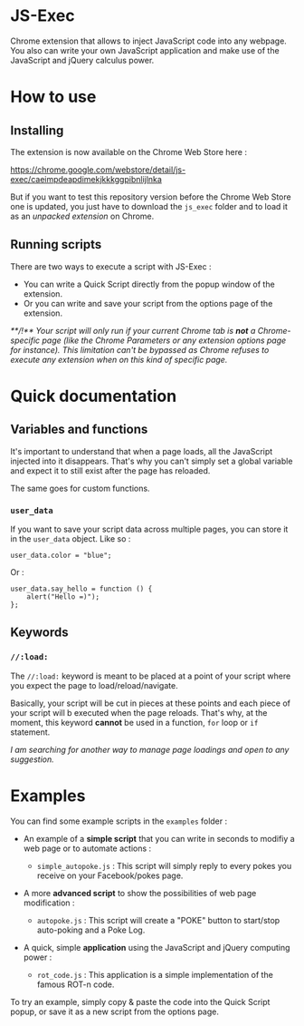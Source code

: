 JS-Exec
===========================================================================

Chrome extension that allows to inject JavaScript code into any webpage.
You also can write your own JavaScript application and make use of the JavaScript and jQuery calculus power.

How to use
===========================================================================

## Installing

The extension is now available on the Chrome Web Store here :

https://chrome.google.com/webstore/detail/js-exec/caeimpdeapdimekjkkkggpibnlijlnka

But if you want to test this repository version before the Chrome Web Store one is updated, you just have to download the `js_exec` folder and to load it as an *unpacked extension* on Chrome.

## Running scripts

There are two ways to execute a script with JS-Exec :

* You can write a Quick Script directly from the popup window of the extension.
* Or you can write and save your script from the options page of the extension.

_**/!\** Your script will only run if your current Chrome tab is **not** a Chrome-specific page (like the Chrome Parameters or any extension options page for instance). This limitation can't be bypassed as Chrome refuses to execute any extension when on this kind of specific page._

Quick documentation
===========================================================================

## Variables and functions

It's important to understand that when a page loads, all the JavaScript injected into it disappears. That's why you can't simply set a global variable and expect it to still exist after the page has reloaded.

The same goes for custom functions.

### `user_data`

If you want to save your script data across multiple pages, you can store it in the `user_data` object. Like so : 

    user_data.color = "blue";

Or :

    user_data.say_hello = function () {
        alert("Hello =)");
    };

## Keywords

### `//:load:`

The `//:load:` keyword is meant to be placed at a point of your script where you expect the page to load/reload/navigate.

Basically, your script will be cut in pieces at these points and each piece of your script will b executed when the page reloads. That's why, at the moment, this keyword **cannot** be used in a function, `for` loop or `if` statement.

*I am searching for another way to manage page loadings and open to any suggestion.*

Examples
===========================================================================

You can find some example scripts in the `examples` folder :

* An example of a **simple script** that you can write in seconds to modifiy a web page or to automate actions : 
  * `simple_autopoke.js` : This script will simply reply to every pokes you receive on your Facebook/pokes page.

* A more **advanced script** to show the possibilities of web page modification :
  * `autopoke.js` : This script will create a "POKE" button to start/stop auto-poking and a Poke Log.

* A quick, simple **application** using the JavaScript and jQuery computing power :
  * `rot_code.js` : This application is a simple implementation of the famous ROT-n code.

To try an example, simply copy & paste the code into the Quick Script popup, or save it as a new script from the options page.
